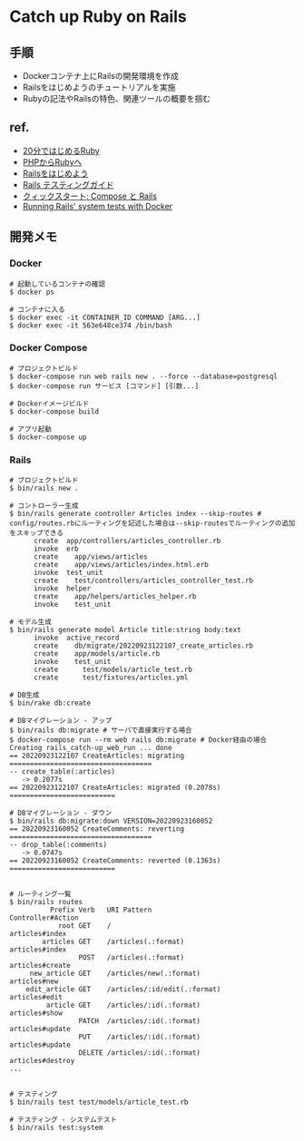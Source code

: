 # Catch up Ruby on Rails
## 手順
- Dockerコンテナ上にRailsの開発環境を作成
- Railsをはじめようのチュートリアルを実施
- Rubyの記法やRailsの特色、関連ツールの概要を掴む

## ref.
- [20分ではじめるRuby](https://www.ruby-lang.org/ja/documentation/quickstart/)
- [PHPからRubyへ](https://www.ruby-lang.org/ja/documentation/ruby-from-other-languages/to-ruby-from-php/)
- [Railsをはじめよう](https://railsguides.jp/getting_started.html)
- [Rails テスティングガイド](https://railsguides.jp/testing.html)
- [クィックスタート: Compose と Rails](https://docs.docker.jp/compose/rails.html)
- [Running Rails' system tests with Docker](https://nicolasiensen.github.io/2022-03-11-running-rails-system-tests-with-docker/)

## 開発メモ
### Docker
```
# 起動しているコンテナの確認
$ docker ps

# コンテナに入る
$ docker exec -it CONTAINER_ID COMMAND [ARG...]
$ docker exec -it 563e648ce374 /bin/bash
```

### Docker Compose

```
# プロジェクトビルド
$ docker-compose run web rails new . --force --database=postgresql
$ docker-compose run サービス [コマンド] [引数...]

# Dockerイメージビルド
$ docker-compose build

# アプリ起動
$ docker-compose up
```

### Rails

```
# プロジェクトビルド
$ bin/rails new .

# コントローラー生成
$ bin/rails generate controller Articles index --skip-routes # config/routes.rbにルーティングを記述した場合は--skip-routesでルーティングの追加をスキップできる
      create  app/controllers/articles_controller.rb
      invoke  erb
      create    app/views/articles
      create    app/views/articles/index.html.erb
      invoke  test_unit
      create    test/controllers/articles_controller_test.rb
      invoke  helper
      create    app/helpers/articles_helper.rb
      invoke    test_unit

# モデル生成
$ bin/rails generate model Article title:string body:text
      invoke  active_record
      create    db/migrate/20220923122107_create_articles.rb
      create    app/models/article.rb
      invoke    test_unit
      create      test/models/article_test.rb
      create      test/fixtures/articles.yml

# DB生成
$ bin/rake db:create

# DBマイグレーション - アップ
$ bin/rails db:migrate # サーバで直接実行する場合
$ docker-compose run --rm web rails db:migrate # Docker経由の場合
Creating rails_catch-up_web_run ... done
== 20220923122107 CreateArticles: migrating ===================================
-- create_table(:articles)
   -> 0.2077s
== 20220923122107 CreateArticles: migrated (0.2078s) ==========================

# DBマイグレーション - ダウン
$ bin/rails db:migrate:down VERSION=20220923160052
== 20220923160052 CreateComments: reverting ===================================
-- drop_table(:comments)
   -> 0.0747s
== 20220923160052 CreateComments: reverted (0.1363s) ==========================


# ルーティング一覧
$ bin/rails routes
          Prefix Verb   URI Pattern                           Controller#Action
            root GET    /                                     articles#index
        articles GET    /articles(.:format)                   articles#index
                 POST   /articles(.:format)                   articles#create
     new_article GET    /articles/new(.:format)               articles#new
    edit_article GET    /articles/:id/edit(.:format)          articles#edit
         article GET    /articles/:id(.:format)               articles#show
                 PATCH  /articles/:id(.:format)               articles#update
                 PUT    /articles/:id(.:format)               articles#update
                 DELETE /articles/:id(.:format)               articles#destroy
...


# テスティング
$ bin/rails test test/models/article_test.rb

# テスティング - システムテスト
$ bin/rails test:system
```
